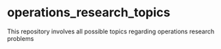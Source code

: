 # operations_research_topics

This repository involves all possible topics regarding operations research problems
